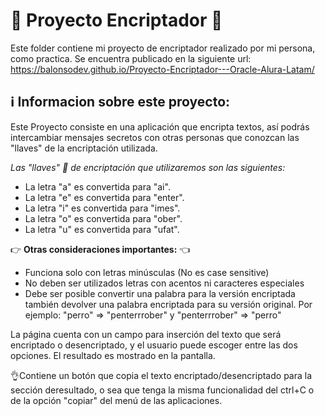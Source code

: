 # 🔐 **Proyecto Encriptador** 🔐
Este folder contiene mi proyecto de encriptador realizado por mi persona, como practica. Se encuentra publicado en la siguiente url: https://balonsodev.github.io/Proyecto-Encriptador---Oracle-Alura-Latam/

## ℹ️ Informacion sobre este proyecto: 

Este Proyecto consiste en una aplicación que encripta textos, así podrás intercambiar mensajes secretos con otras personas que conozcan las "llaves" de la encriptación utilizada.

*Las "llaves" 🔑 de encriptación que utilizaremos son las siguientes:*

- La letra "a" es convertida para "ai". 
- La letra "e" es convertida para "enter". 
- La letra "i" es convertida para "imes". 
- La letra "o" es convertida para "ober". 
- La letra "u" es convertida para "ufat".

 👉 **Otras consideraciones importantes:** 👈
- Funciona solo con letras minúsculas (No es case sensitive)
- No deben ser utilizados letras con acentos ni caracteres especiales
- Debe ser posible convertir una palabra para la versión encriptada también devolver una palabra encriptada para su versión original.
Por ejemplo: "perro" => "penterrrober" y "penterrrober" => "perro"

La página cuenta con un campo para inserción del texto que será encriptado o desencriptado, y el usuario puede escoger entre las dos opciones.
El resultado es mostrado en la pantalla.

👌Contiene un botón que copia el texto encriptado/desencriptado para la sección deresultado, o sea que tenga la misma funcionalidad del ctrl+C o de la opción "copiar" del menú de las aplicaciones.
